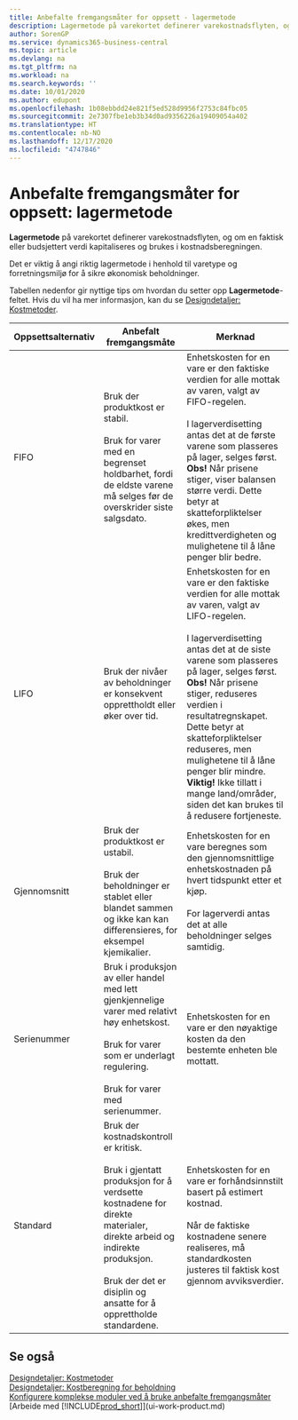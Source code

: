 ```yaml
---
title: Anbefalte fremgangsmåter for oppsett - lagermetode
description: Lagermetode på varekortet definerer varekostnadsflyten, og om en faktisk eller budsjettert verdi kapitaliseres og brukes i kostnadsberegningen.
author: SorenGP
ms.service: dynamics365-business-central
ms.topic: article
ms.devlang: na
ms.tgt_pltfrm: na
ms.workload: na
ms.search.keywords: ''
ms.date: 10/01/2020
ms.author: edupont
ms.openlocfilehash: 1b08ebbdd24e821f5ed528d9956f2753c84fbc05
ms.sourcegitcommit: 2e7307fbe1eb3b34d0ad9356226a19409054a402
ms.translationtype: HT
ms.contentlocale: nb-NO
ms.lasthandoff: 12/17/2020
ms.locfileid: "4747846"
---
```

# <a name="setup-best-practices-costing-method"></a>Anbefalte fremgangsmåter for oppsett: lagermetode

**Lagermetode** på varekortet definerer varekostnadsflyten, og om en faktisk eller budsjettert verdi kapitaliseres og brukes i kostnadsberegningen.  

 Det er viktig å angi riktig lagermetode i henhold til varetype og forretningsmiljø for å sikre økonomisk beholdninger.  

 Tabellen nedenfor gir nyttige tips om hvordan du setter opp **Lagermetode**-feltet. Hvis du vil ha mer informasjon, kan du se [Designdetaljer: Kostmetoder](design-details-costing-methods.md).  

|Oppsettsalternativ|Anbefalt fremgangsmåte|Merknad|  
|------------------|-------------------|-------------|  
|FIFO|Bruk der produktkost er stabil.<br /><br /> Bruk for varer med en begrenset holdbarhet, fordi de eldste varene må selges før de overskrider siste salgsdato.|Enhetskosten for en vare er den faktiske verdien for alle mottak av varen, valgt av FIFO-regelen.<br /><br /> I lagerverdisetting antas det at de første varene som plasseres på lager, selges først. **Obs!** Når prisene stiger, viser balansen større verdi. Dette betyr at skatteforpliktelser økes, men kredittverdigheten og mulighetene til å låne penger blir bedre.|  
|LIFO|Bruk der nivåer av beholdninger er konsekvent opprettholdt eller øker over tid.|Enhetskosten for en vare er den faktiske verdien for alle mottak av varen, valgt av LIFO-regelen.<br /><br /> I lagerverdisetting antas det at de siste varene som plasseres på lager, selges først. **Obs!** Når prisene stiger, reduseres verdien i resultatregnskapet. Dette betyr at skatteforpliktelser reduseres, men mulighetene til å låne penger blir mindre. **Viktig!**  Ikke tillatt i mange land/områder, siden det kan brukes til å redusere fortjeneste.|  
|Gjennomsnitt|Bruk der produktkost er ustabil.<br /><br /> Bruk der beholdninger er stablet eller blandet sammen og ikke kan kan differensieres, for eksempel kjemikalier.|Enhetskosten for en vare beregnes som den gjennomsnittlige enhetskostnaden på hvert tidspunkt etter et kjøp.<br /><br /> For lagerverdi antas det at alle beholdninger selges samtidig.|
|Serienummer|Bruk i produksjon av eller handel med lett gjenkjennelige varer med relativt høy enhetskost.<br /><br /> Bruk for varer som er underlagt regulering.<br /><br /> Bruk for varer med serienummer.|Enhetskosten for en vare er den nøyaktige kosten da den bestemte enheten ble mottatt.|
|Standard|Bruk der kostnadskontroll er kritisk.<br /><br /> Bruk i gjentatt produksjon for å verdsette kostnadene for direkte materialer, direkte arbeid og indirekte produksjon.<br /><br /> Bruk der det er disiplin og ansatte for å opprettholde standardene.|Enhetskosten for en vare er forhåndsinnstilt basert på estimert kostnad.<br /><br /> Når de faktiske kostnadene senere realiseres, må standardkosten justeres til faktisk kost gjennom avviksverdier.|  

## <a name="see-also"></a>Se også  
 [Designdetaljer: Kostmetoder](design-details-costing-methods.md)   
 [Designdetaljer: Kostberegning for beholdning](design-details-inventory-costing.md)   
 [Konfigurere komplekse moduler ved å bruke anbefalte fremgangsmåter](set-up-complex-application-areas-using-best-practices.md)  
 [Arbeide med [!INCLUDE[prod_short](includes/prod_short.md)]](ui-work-product.md)
